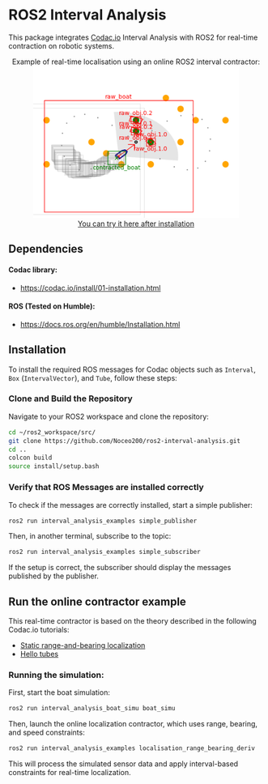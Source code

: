 # ROS2 Interval Analysis

This package integrates [Codac.io](https://codac.io/) Interval Analysis with ROS2 for real-time contraction on robotic systems.

<div style="text-align: center;">
Example of real-time localisation using an online ROS2 interval contractor:
<img src="result.png" alt="image" style="max-height: 300px;">
<br> <a href="#run-the-online-contractor-example">You can try it here after installation</a> 
</div>

## Dependencies

#### Codac library:

* https://codac.io/install/01-installation.html

#### ROS (Tested on Humble):

* https://docs.ros.org/en/humble/Installation.html

## Installation

To install the required ROS messages for Codac objects such as `Interval`, `Box` (`IntervalVector`), and `Tube`, follow these steps:

### Clone and Build the Repository

Navigate to your ROS2 workspace and clone the repository:

```bash
cd ~/ros2_workspace/src/
git clone https://github.com/Noceo200/ros2-interval-analysis.git
cd ..
colcon build
source install/setup.bash
```

### Verify that ROS Messages are installed correctly
To check if the messages are correctly installed, start a simple publisher:
```bash
ros2 run interval_analysis_examples simple_publisher
```
Then, in another terminal, subscribe to the topic:
```bash
ros2 run interval_analysis_examples simple_subscriber
```
If the setup is correct, the subscriber should display the messages published by the publisher.

## Run the online contractor example

This real-time contractor is based on the theory described in the following Codac.io tutorials:
* <a href="https://codac.io/tutorial/03-static-rangebearing/index.html">Static range-and-bearing localization</a> 
* <a href="https://codac.io/tutorial/05-tubes/index.html">Hello tubes</a>


### Running the simulation:
First, start the boat simulation:
```bash
ros2 run interval_analysis_boat_simu boat_simu
```
Then, launch the online localization contractor, which uses range, bearing, and speed constraints:
```bash
ros2 run interval_analysis_examples localisation_range_bearing_deriv
```
This will process the simulated sensor data and apply interval-based constraints for real-time localization.

